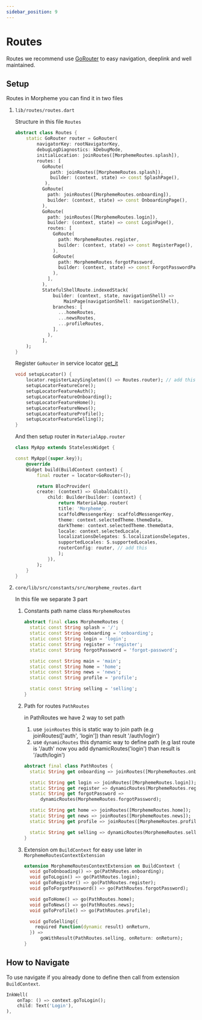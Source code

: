 ```yaml
---
sidebar_position: 9
---
```


# Routes

Routes we recommend use [GoRouter](https://pub.dev/packages/go_router) to easy navigation, deeplink and well maintained.

## Setup

Routes in Morpheme you can find it in two files

1. `lib/routes/routes.dart`

    Structure in this file `Routes`

    ```dart
    abstract class Routes {
        static GoRouter router = GoRouter(
            navigatorKey: rootNavigatorKey,
            debugLogDiagnostics: kDebugMode,
            initialLocation: joinRoutes([MorphemeRoutes.splash]),
            routes: [
              GoRoute(
                 path: joinRoutes([MorphemeRoutes.splash]),
                 builder: (context, state) => const SplashPage(),
               ),
              GoRoute(
                path: joinRoutes([MorphemeRoutes.onboarding]),
                builder: (context, state) => const OnboardingPage(),
              ),
              GoRoute(
                path: joinRoutes([MorphemeRoutes.login]),
                builder: (context, state) => const LoginPage(),
                routes: [
                  GoRoute(
                    path: MorphemeRoutes.register,
                    builder: (context, state) => const RegisterPage(),
                  ),
                  GoRoute(
                    path: MorphemeRoutes.forgotPassword,
                    builder: (context, state) => const ForgotPasswordPage(),
                  ),
                ],
              ),
              StatefulShellRoute.indexedStack(
                  builder: (context, state, navigationShell) =>
                      MainPage(navigationShell: navigationShell),
                  branches: [
                    ...homeRoutes,
                    ...newsRoutes,
                    ...profileRoutes,
                  ],
                ),
              ],
        );
    }
    ```

    Register `GoRouter` in service locator [get_it](https://pub.dev/packages/get_it)

    ```dart title="lib/locator.dart"
    void setupLocator() {
        locator.registerLazySingleton(() => Routes.router); // add this
        setupLocatorFeatureCore();
        setupLocatorFeatureAuth();
        setupLocatorFeatureOnboarding();
        setupLocatorFeatureHome();
        setupLocatorFeatureNews();
        setupLocatorFeatureProfile();
        setupLocatorFeatureSelling();
    }
    ```

    And then setup router in `MaterialApp.router`

    ```dart title="lib/main.dart"
    class MyApp extends StatelessWidget {

    const MyApp({super.key});
        @override
        Widget build(BuildContext context) {
            final router = locator<GoRouter>();

            return BlocProvider(
            create: (context) => GlobalCubit(),
                child: Builder(builder: (context) {
                    return MaterialApp.router(
                    title: 'Morpheme',
                    scaffoldMessengerKey: scaffoldMessengerKey,
                    theme: context.selectedTheme.themeData,
                    darkTheme: context.selectedTheme.themeData,
                    locale: context.selectedLocale,
                    localizationsDelegates: S.localizationsDelegates,
                    supportedLocales: S.supportedLocales,
                    routerConfig: router, // add this
                    );
                }),
            );
        }
    }
    ```

2. `core/lib/src/constants/src/morpheme_routes.dart`

    In this file we separate 3 part

    1. Constants path name class `MorphemeRoutes`

        ```dart
        abstract final class MorphemeRoutes {        
          static const String splash = '/';
          static const String onboarding = 'onboarding';
          static const String login = 'login';
          static const String register = 'register';
          static const String forgotPassword = 'forgot-password';

          static const String main = 'main';
          static const String home = 'home';
          static const String news = 'news';
          static const String profile = 'profile';

          static const String selling = 'selling';
        }
        ```

    2. Path for routes `PathRoutes`

        in PathRoutes we have 2 way to set path

        1. use `joinRoutes` this is static way to join path (e.g joinRoutes(['auth', 'login']) than result '/auth/login')
        2. use `dynamicRoutes` this dynamic way to define path (e.g last route is '/auth' now you add dynamicRoutes('login') than result is '/auth/login')

        ```dart
        abstract final class PathRoutes {
          static String get onboarding => joinRoutes([MorphemeRoutes.onboarding]);

          static String get login => joinRoutes([MorphemeRoutes.login]);
          static String get register => dynamicRoutes(MorphemeRoutes.register);
          static String get forgotPassword =>
              dynamicRoutes(MorphemeRoutes.forgotPassword);

          static String get home => joinRoutes([MorphemeRoutes.home]);
          static String get news => joinRoutes([MorphemeRoutes.news]);
          static String get profile => joinRoutes([MorphemeRoutes.profile]);

          static String get selling => dynamicRoutes(MorphemeRoutes.selling);
        }
        ```

    3. Extension om `BuildContext` for easy use later in `MorphemeRoutesContextExtension`

        ```dart
        extension MorphemeRoutesContextExtension on BuildContext {
          void goToOnboading() => go(PathRoutes.onboarding);
          void goToLogin() => go(PathRoutes.login);
          void goToRegister() => go(PathRoutes.register);
          void goToForgotPassword() => go(PathRoutes.forgotPassword);

          void goToHome() => go(PathRoutes.home);
          void goToNews() => go(PathRoutes.news);
          void goToProfile() => go(PathRoutes.profile);

          void goToSelling({
            required Function(dynamic result) onReturn,
          }) =>
              goWithResult(PathRoutes.selling, onReturn: onReturn);
        }
        ```

## How to Navigate

To use navigate if you already done to define then call from extension `BuildContext`.

```dart
InkWell(
    onTap: () => context.goToLogin();
    child: Text('Login'),
),
```
